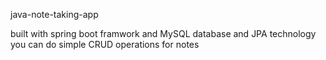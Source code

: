 java-note-taking-app

built with spring boot framwork and MySQL database and JPA technology 
you can do simple CRUD operations for notes 


